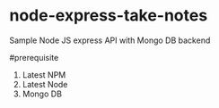 # node-express-take-notes
Sample Node JS express API with Mongo DB backend

#prerequisite

1. Latest NPM
2. Latest Node
3. Mongo DB
